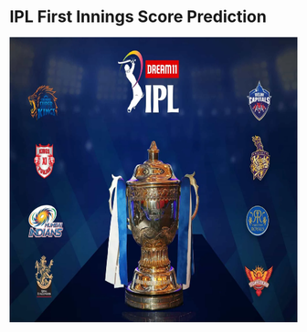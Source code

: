 # IPL First Innings Score Prediction

<img src="https://github.com/vishvpatel-97/IPL_Score_prediction/blob/master/static/IPL.webp" width=600, height=500>
